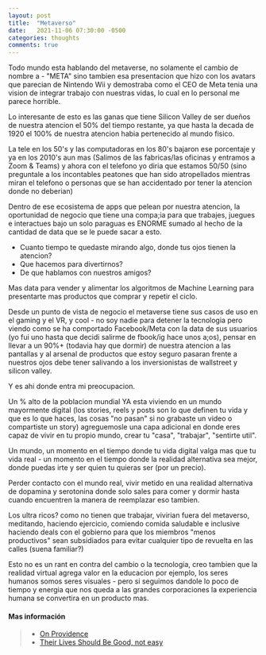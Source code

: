 ```yaml
---
layout: post
title:  "Metaverso"
date:   2021-11-06 07:30:00 -0500
categories: thoughts
comments: true
---
```


Todo mundo esta hablando del metaverse, no solamente el cambio de nombre a - "META" sino tambien esa presentacion que hizo con los avatars que parecian de Nintendo Wii y demostraba como el CEO de Meta tenia una vision de integrar trabajo con nuestras vidas, lo cual en lo personal me parece horrible.

Lo interesante de esto es las ganas que tiene Silicon Valley de ser dueños de nuestra atencion el 50% del tiempo restante, ya que hasta la decada de 1920 el 100% de nuestra atencion habia pertenecido al mundo fisico.

La tele en los 50's y las computadoras en los 80's bajaron ese porcentaje y ya en los 2010's aun mas (Salimos de las fabricas/las oficinas y entramos a Zoom & Teams) y ahora con el telefono yo diria que estamos 50/50 (sino preguntale a los incontables peatones que han sido atropellados mientras miran el telefono o personas que se han accidentado por tener la atencion donde no deberian)

Dentro de ese ecosistema de apps que pelean por nuestra atencion, la oportunidad de negocio que tiene una compa;ia para que trabajes, juegues e interactues bajo un solo paraguas es ENORME sumado al hecho de la cantidad de data que se le puede sacar a esto.

- Cuanto tiempo te quedaste mirando algo, donde tus ojos tienen la atencion?
- Que hacemos para divertirnos?
- De que hablamos con nuestros amigos?

Mas data para vender y alimentar los algoritmos de Machine Learning para presentarte mas productos que comprar y repetir el ciclo.

Desde un punto de vista de negocio el metaverse tiene sus casos de uso en el gaming y el VR, y cool - no soy nadie para detener la tecnologia pero viendo como se ha comportado Facebook/Meta con la data de sus usuarios (yo fui uno hasta que decidi salirme de fbook/ig hace unos a;os), pensar en llevar a un 90%+ (todavia hay que dormir) de nuestra atencion a las pantallas y al arsenal de productos que estoy seguro pasaran frente a nuestros ojos debe tener salivando a los inversionistas de wallstreet y silicon valley.

Y es ahi donde entra mi preocupacion.

Un % alto de la poblacion mundial YA esta viviendo en un mundo mayormente digital (los stories, reels y posts son lo que definen tu vida y que es lo que haces, las cosas "no pasan" si no grabaste un video o compartiste un story) agreguemosle una capa adicional en donde eres capaz de vivir en tu propio mundo, crear tu "casa", "trabajar", "sentirte util".

Un mundo, un momento en el tiempo donde tu vida digital valga mas que tu vida real - un momento en el tiempo donde la realidad alternativa sea mejor, donde puedas irte y ser quien tu quieras ser (por un precio).

Perder contacto con el mundo real, vivir metido en una realidad alternativa de dopamina y serotonina donde solo sales para comer y dormir hasta cuando encuentren la manera de reemplazar eso tambien.

Los ultra ricos? como no tienen que trabajar, vivirian fuera del metaverso, meditando, haciendo ejercicio, comiendo comida saludable e inclusive haciendo deals con el gobierno para que los miembros "menos productivos" sean subsidiados para evitar cualquier tipo de revuelta en las calles (suena familiar?)

Esto no es un rant en contra del cambio o la tecnologia, creo tambien que la realidad virtual agrega valor en la educacion por ejemplo, los seres humanos somos seres visuales - pero si seguimos dandole lo poco de tiempo y energia que nos queda a las grandes corporaciones la experiencia humana se convertira en un producto mas.

#### Mas información ####
> + [On Providence](https://howtobeastoic.wordpress.com/2016/11/17/seneca-on-providence/)
> + [Their Lives Should Be Good, not easy](https://dailydad.com/their-lives-should-be-good-not-easy/?utm_source=sendfox&utm_medium=email&utm_campaign=a-childs-life-should-be-good-not-easy)
